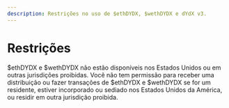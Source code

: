```yaml
---
description: Restrições no uso de $ethDYDX, $wethDYDX e dYdX v3.
---
```


# Restrições

$ethDYDX e $wethDYDX não estão disponíveis nos Estados Unidos ou em outras jurisdições proibidas. Você não tem permissão para receber uma distribuição ou fazer transações de $ethDYDX e $wethDYDX se for um residente, estiver incorporado ou sediado nos Estados Unidos da América, ou residir em outra jurisdição proibida.
